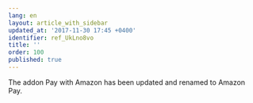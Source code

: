 ```yaml
---
lang: en
layout: article_with_sidebar
updated_at: '2017-11-30 17:45 +0400'
identifier: ref_UkLno8vo
title: ''
order: 100
published: true
---
```

The addon Pay with Amazon has been updated and renamed to Amazon Pay.

